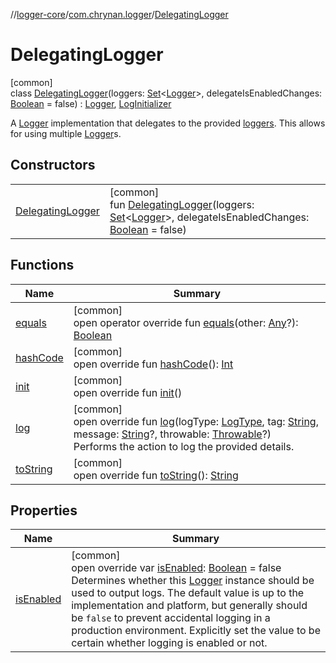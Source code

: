 //[logger-core](../../../index.md)/[com.chrynan.logger](../index.md)/[DelegatingLogger](index.md)

# DelegatingLogger

[common]\
class [DelegatingLogger](index.md)(loggers: [Set](https://kotlinlang.org/api/latest/jvm/stdlib/kotlin.collections/-set/index.html)&lt;[Logger](../-logger/index.md)&gt;, delegateIsEnabledChanges: [Boolean](https://kotlinlang.org/api/latest/jvm/stdlib/kotlin/-boolean/index.html) = false) : [Logger](../-logger/index.md), [LogInitializer](../-log-initializer/index.md)

A [Logger](../-logger/index.md) implementation that delegates to the provided [loggers](../../../../logger-core/com.chrynan.logger/-delegating-logger/loggers.md). This allows for using multiple [Logger](../-logger/index.md)s.

## Constructors

| | |
|---|---|
| [DelegatingLogger](-delegating-logger.md) | [common]<br>fun [DelegatingLogger](-delegating-logger.md)(loggers: [Set](https://kotlinlang.org/api/latest/jvm/stdlib/kotlin.collections/-set/index.html)&lt;[Logger](../-logger/index.md)&gt;, delegateIsEnabledChanges: [Boolean](https://kotlinlang.org/api/latest/jvm/stdlib/kotlin/-boolean/index.html) = false) |

## Functions

| Name | Summary |
|---|---|
| [equals](equals.md) | [common]<br>open operator override fun [equals](equals.md)(other: [Any](https://kotlinlang.org/api/latest/jvm/stdlib/kotlin/-any/index.html)?): [Boolean](https://kotlinlang.org/api/latest/jvm/stdlib/kotlin/-boolean/index.html) |
| [hashCode](hash-code.md) | [common]<br>open override fun [hashCode](hash-code.md)(): [Int](https://kotlinlang.org/api/latest/jvm/stdlib/kotlin/-int/index.html) |
| [init](init.md) | [common]<br>open override fun [init](init.md)() |
| [log](log.md) | [common]<br>open override fun [log](log.md)(logType: [LogType](../-log-type/index.md), tag: [String](https://kotlinlang.org/api/latest/jvm/stdlib/kotlin/-string/index.html), message: [String](https://kotlinlang.org/api/latest/jvm/stdlib/kotlin/-string/index.html)?, throwable: [Throwable](https://kotlinlang.org/api/latest/jvm/stdlib/kotlin/-throwable/index.html)?)<br>Performs the action to log the provided details. |
| [toString](to-string.md) | [common]<br>open override fun [toString](to-string.md)(): [String](https://kotlinlang.org/api/latest/jvm/stdlib/kotlin/-string/index.html) |

## Properties

| Name | Summary |
|---|---|
| [isEnabled](is-enabled.md) | [common]<br>open override var [isEnabled](is-enabled.md): [Boolean](https://kotlinlang.org/api/latest/jvm/stdlib/kotlin/-boolean/index.html) = false<br>Determines whether this [Logger](../-logger/index.md) instance should be used to output logs. The default value is up to the implementation and platform, but generally should be `false` to prevent accidental logging in a production environment. Explicitly set the value to be certain whether logging is enabled or not. |
